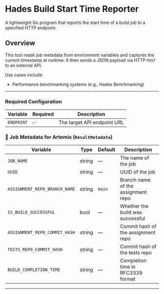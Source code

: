# Hades Build Start Time Reporter

A lightweight Go program that reports the start time of a build job to a specified HTTP endpoint.

## Overview

This tool reads job metadata from environment variables and captures the current timestamp at runtime. It then sends a JSON payload via HTTP `POST` to an external API.

Use cases include:

- Performance benchmarking systems (e.g., Hades Benchmarking)

---

### Required Configuration

| Variable     | Required | Description                  |
|--------------|----------|------------------------------|
| `ENDPOINT`   | ✅       | The target API endpoint URL  |

### 📝 Job Metadata for Artemis (`ResultMetadata`)

| Variable                        | Type   | Default | Description                         |
|----------------------------------|--------|---------|-------------------------------------|
| `JOB_NAME`                      | string | —       | The name of the job                |
| `UUID`                          | string | —       | UUID of the job                    |
| `ASSIGNMENT_REPO_BRANCH_NAME`  | string | `main`  | Branch name of the assignment repo |
| `IS_BUILD_SUCCESSFUL`          | bool   | —       | Whether the build was successful   |
| `ASSIGNMENT_REPO_COMMIT_HASH`  | string | —       | Commit hash of the assignment repo |
| `TESTS_REPO_COMMIT_HASH`       | string | —       | Commit hash of the tests repo      |
| `BUILD_COMPLETION_TIME`        | string | —       | Completion time in RFC3339 format  |

---
